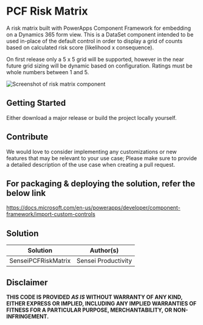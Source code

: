 # PCF Risk Matrix

A risk matrix built with PowerApps Component Framework for embedding on a Dynamics 365 form view.
This is a DataSet component intended to be used in-place of the default control in order to display a grid of counts based on calculated risk score (likelihood x consequence).

On first release only a 5 x 5 grid will be supported, however in the near future grid sizing will be dynamic based on configuration.
Ratings must be whole numbers between 1 and 5.

![Screenshot of risk matrix component](https://i.imgur.com/NVdgq2n.png)

## Getting Started

Either download a major release or build the project locally yourself.

## Contribute

We would love to consider implementing any customizations or new features that may be relevant to your use case; Please make sure to provide a detailed description of the use case when creating a pull request.

## For packaging & deploying the solution, refer the below link

 https://docs.microsoft.com/en-us/powerapps/developer/component-framework/import-custom-controls 

## Solution

Solution|Author(s)
--------|---------
SenseiPCFRiskMatrix| Sensei Productivity

## Disclaimer

**THIS CODE IS PROVIDED *AS IS* WITHOUT WARRANTY OF ANY KIND, EITHER EXPRESS OR IMPLIED, INCLUDING ANY IMPLIED WARRANTIES OF FITNESS FOR A PARTICULAR PURPOSE, MERCHANTABILITY, OR NON-INFRINGEMENT.**